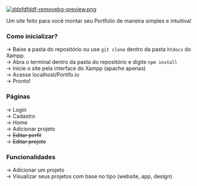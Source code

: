 [![ddsfdfddf-removebg-preview.png](https://i.postimg.cc/VsHbttjY/ddsfdfddf-removebg-preview.png)](https://postimg.cc/23h6RVcJ)

Um site feito para você montar seu Portfolio de maneira simples e intuitiva!

### Como inicializar?
-> Baixe a pasta do repositório ou use `git clone` dentro da pasta `htdocs` do Xampp. \
-> Abra o terminal dentro da pasta do repositório e digite `npm install` \
-> Inicie o site pela interface do Xampp (apache apenas) \
-> Acesse localhost/Portifo.io \
-> Pronto!

### Páginas
-> Login \
-> Cadastro \
-> Home \
-> Adicionar projeto \
-> ~~Editar perfil~~ \
-> ~~Editar projeto~~ 

### Funcionalidades
-> Adicionar um projeto \
-> Visualizar seus projetos com base no tipo (website, app, design) 
